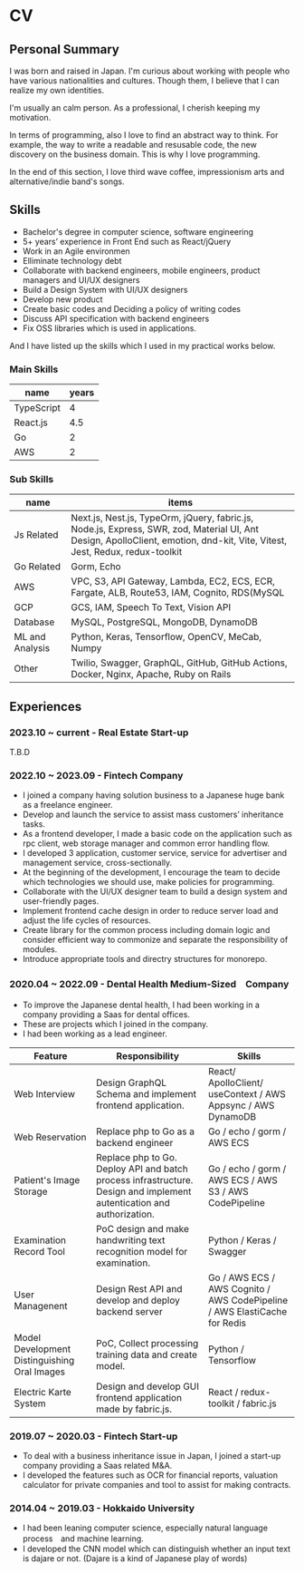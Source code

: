 # CV

## Personal Summary

I was born and raised in Japan. 
I'm curious about working with people who have various nationalities and cultures. 
Though them, I believe that I can realize my own identities.

I'm usually an calm person. As a professional, I cherish keeping my motivation.

In terms of programming, also I love to find an abstract way to think.
For example, the way to write a readable and resusable code, the new discovery on the business domain.
This is why I love programming.

In the end of this section, I love third wave coffee, impressionism arts and alternative/indie band's songs.


## Skills

- Bachelor's degree in computer science, software engineering
- 5+ years’ experience in Front End such as React/jQuery
- Work in an Agile environmen
- Elliminate technology debt
- Collaborate with backend engineers, mobile engineers, product managers and UI/UX designers
- Build a Design System with UI/UX designers
- Develop new product
- Create basic codes and Deciding a policy of writing codes
- Discuss API specification with backend engineers
- Fix OSS libraries which is used in applications.

And I have listed up the skills which I used in my practical works below.

### Main Skills

| name | years |
|------------|----|
| TypeScript | 4 |
| React.js | 4.5 |
| Go | 2 |
| AWS | 2 |


### Sub Skills

|name|items|
|---|---|
|Js Related|Next.js, Nest.js, TypeOrm, jQuery, fabric.js, Node.js, Express, SWR, zod, Material UI, Ant Design, ApolloClient, emotion, dnd-kit, Vite, Vitest, Jest, Redux, redux-toolkit|
|Go Related|Gorm, Echo|
|AWS|VPC, S3, API Gateway, Lambda, EC2, ECS, ECR, Fargate, ALB, Route53, IAM, Cognito, RDS(MySQL|PostgreSQL), DynamoDB, Appsync, SES, Cloud Formation, Cloud Watch Logs, Cloud Watch Event, Sage Maker, CodePipeline, ElastiCache for Redis, CDK, SAM|
|GCP|GCS, IAM, Speech To Text, Vision API|
|Database| MySQL, PostgreSQL, MongoDB, DynamoDB |
|ML and Analysis| Python, Keras, Tensorflow, OpenCV, MeCab, Numpy|
|Other|Twilio, Swagger, GraphQL, GitHub, GitHub Actions, Docker, Nginx, Apache, Ruby on Rails |


## Experiences

### 2023.10 ~ current - Real Estate Start-up
T.B.D

### 2022.10 ~ 2023.09 - Fintech Company
- I joined a company having solution business to a Japanese huge bank as a freelance engineer.
- Develop and launch the service to assist mass customers’ inheritance tasks.
- As a frontend developer, I made a basic code on the application such as rpc client, web storage manager and common error handling flow.
- I developed 3 application, customer service, service for advertiser and management service, cross-sectionally.
- At the beginning of the development, I encourage the team to decide which technologies we should use, make policies for programming.
- Collaborate with the UI/UX designer team to build a design system and user-friendly pages.
- Implement frontend cache design in order to reduce server load and adjust  the life cycles of resources.
- Create library for the common process  including domain logic and consider efficient way to commonize and separate the responsibility of modules.
- Introduce appropriate tools and directry structures for monorepo.

### 2020.04 ~ 2022.09 - Dental Health Medium-Sized　Company
- To improve the Japanese dental health, I had been working in a company providing a Saas for dental offices.
- These are projects which I joined in the company.
- I had been working as a lead engineer.


|Feature|Responsibility|Skills|
|------------|-------|---------|
| Web Interview | Design GraphQL Schema and implement frontend application.| React/ ApolloClient/ useContext / AWS Appsync / AWS DynamoDB |
| Web Reservation | Replace php to Go as a backend engineer | Go / echo / gorm / AWS ECS |
| Patient's Image Storage | Replace php to Go. Deploy API and batch process infrastructure. Design and implement autentication and authorization. | Go / echo / gorm / AWS ECS / AWS S3 / AWS CodePipeline |
| Examination Record Tool | PoC design and make handwriting text recognition model for examination. | Python / Keras / Swagger |
| User Managenent | Design Rest API and develop and deploy backend server | Go / AWS ECS / AWS Cognito / AWS CodePipeline / AWS ElastiCache for Redis |
| Model Development Distinguishing Oral Images | PoC, Collect processing training data and create model. | Python / Tensorflow |
| Electric Karte System | Design and develop GUI frontend application made by fabric.js.  | React / redux-toolkit / fabric.js |

### 2019.07 ~ 2020.03 - Fintech Start-up
- To deal with a business inheritance issue in Japan, I joined a start-up company providing a Saas related M&A.
- I developed the features such as OCR for financial reports, valuation calculator for private companies and tool to assist for making contracts.

### 2014.04 ~ 2019.03 - Hokkaido University
- I had been leaning computer science, especially natural language process　and machine learning.
- I developed the CNN model which can distinguish whether an input text is dajare or not. (Dajare is a kind of Japanese play of words)
